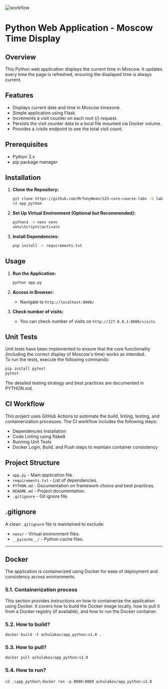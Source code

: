 ![workflow](https://github.com/MrTonyNeon/s25-core-course-labs/actions/workflows/main.yml/badge.svg)

# Python Web Application - Moscow Time Display

## Overview

This Python web application displays the current time in Moscow. It updates every time the page is refreshed, ensuring the displayed time is always current.

## Features

- Displays current date and time in Moscow timezone.
- Simple application using Flask.
- Increments a visit counter on each root (/) request.
- Persists the visit counter data to a local file mounted via Docker volume.
- Provides a /visits endpoint to see the total visit count.

## Prerequisites

- Python 3.x
- pip package manager

## Installation

1. **Clone the Repository:**

   ```bash
   git clone https://github.com/MrTonyNeon/S25-core-course-labs -b lab1
   cd app_python
   ```

2. **Set Up Virtual Environment (Optional but Recommended):**

   ```bash
   python3 -m venv venv
   venv\Scripts\activate
   ```

3. **Install Dependencies:**

   ```bash
   pip install -r requirements.txt
   ```

## Usage

1. **Run the Application:**

   ```bash
   python app.py
   ```

2. **Access in Browser:**

   - Navigate to `http://localhost:8080/`

3. **Check number of visits:**

   - You can check number of visits on `http://127.0.0.1:8080/visits`

## Unit Tests

Unit tests have been implemented to ensure that the core functionality (including the correct display of Moscow's time) works as intended.  
To run the tests, execute the following commands:

   ```bash
   pip install pytest
   pytest
   ```

The detailed testing strategy and best practices are documented in PYTHON.md.

## CI Workflow

This project uses GitHub Actions to automate the build, linting, testing, and containerization processes. The CI workflow includes the following steps:

- Dependencies Installation
- Code Linting using flake8
- Running Unit Tests
- Docker Login, Build, and Push steps to maintain container consistency

## Project Structure

- `app.py` - Main application file.
- `requirements.txt` - List of dependencies.
- `PYTHON.md` - Documentation on framework choice and best practices.
- `README.md` - Project documentation.
- `.gitignore` - Git ignore file.

## .gitignore

A clean `.gitignore` file is maintained to exclude:

- `venv/` - Virtual environment files.
- `__pycache__/` - Python cache files.

---

## Docker

The application is containerized using Docker for ease of deployment and consistency across environments.

### 5.1. Containerization process

This section provides instructions on how to containerize the application using Docker. It covers how to build the Docker image locally, how to pull it from a Docker registry (if available), and how to run the Docker container.

### 5.2. How to build?

`docker build -t achulakov/app_python:v1.0 .`

### 5.3. How to pull?

`docker pull achulakov/app_python:v1.0`

### 5.4. How to run?

`cd .\app_python\`
`docker run -p 8080:8080 achulakov/app_python:v1.0`
